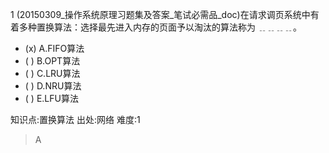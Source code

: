 1
(20150309_操作系统原理习题集及答案_笔试必需品_doc)在请求调页系统中有着多种置换算法：选择最先进入内存的页面予以淘汰的算法称为 ﹎﹎﹎﹎。
- (x) A.FIFO算法
- ( ) B.OPT算法
- ( ) C.LRU算法
- ( ) D.NRU算法
- ( ) E.LFU算法

知识点:置换算法
出处:网络
难度:1
> A
